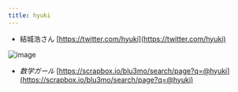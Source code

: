 ```yaml
---
title: hyuki
---
```


* 結城浩さん
  [https://twitter.com/hyuki](https://twitter.com/hyuki)

![image](https://gyazo.com/6718eea6ce89f6129814d4eb6e2e7a18/thumb/1000)

* *数学ガール*
  [https://scrapbox.io/blu3mo/search/page?q=@hyuki](https://scrapbox.io/blu3mo/search/page?q=@hyuki)
